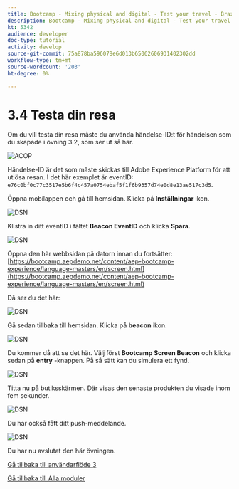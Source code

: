 ```yaml
---
title: Bootcamp - Mixing physical and digital - Test your travel - Brazil
description: Bootcamp - Mixing physical and digital - Test your travel - Brazil
kt: 5342
audience: developer
doc-type: tutorial
activity: develop
source-git-commit: 75a878ba596078e6d013b65062606931402302dd
workflow-type: tm+mt
source-wordcount: '203'
ht-degree: 0%

---
```


# 3.4 Testa din resa

Om du vill testa din resa måste du använda händelse-ID:t för händelsen som du skapade i övning 3.2, som ser ut så här.

![ACOP](./images/payloadeventID.png)

Händelse-ID är det som måste skickas till Adobe Experience Platform för att utlösa resan. I det här exemplet är eventID:
`e76c0bf0c77c3517e5b6f4c457a0754ebaf5f1f6b9357d74e0d8e13ae517c3d5`.

Öppna mobilappen och gå till hemsidan. Klicka på **Inställningar** ikon.

![DSN](./images/appsett.png)

Klistra in ditt eventID i fältet **Beacon EventID** och klicka **Spara**.

![DSN](./images/beacon1.png)

Öppna den här webbsidan på datorn innan du fortsätter: [https://bootcamp.aepdemo.net/content/aep-bootcamp-experience/language-masters/en/screen.html](https://bootcamp.aepdemo.net/content/aep-bootcamp-experience/language-masters/en/screen.html)

Då ser du det här:

![DSN](./images/screen1.png)

Gå sedan tillbaka till hemsidan. Klicka på **beacon** ikon.

![DSN](./images/app23.png)

Du kommer då att se det här. Välj först **Bootcamp Screen Beacon** och klicka sedan på **entry** -knappen. På så sätt kan du simulera ett fynd.

![DSN](./images/app21.png)

Titta nu på butiksskärmen. Där visas den senaste produkten du visade inom fem sekunder.

![DSN](./images/beacon3.png)

Du har också fått ditt push-meddelande.

![DSN](./images/beacon2.png)

Du har nu avslutat den här övningen.

[Gå tillbaka till användarflöde 3](./uc3.md)

[Gå tillbaka till Alla moduler](../../overview.md)
